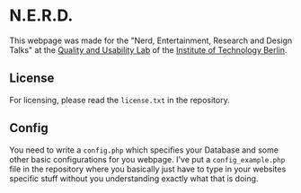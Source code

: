 # N.E.R.D.

This webpage was made for the "Nerd, Entertainment, Research and Design Talks" at the
[Quality and Usability Lab](https://www.qu.tu-berlin.de/ "Quality and Usability Lab") of the [Institute of Technology Berlin](https://www.tu-berlin.de/ "Institute of Technology Berlin").

## License

For licensing, please read the ```license.txt``` in the repository.

## Config

You need to write a ```config.php``` which specifies your Database and some other basic configurations for you webpage.
I've put a ```config_example.php``` file in the repository where you basically just have to type in your websites specific
stuff without you understanding exactly what that is doing.